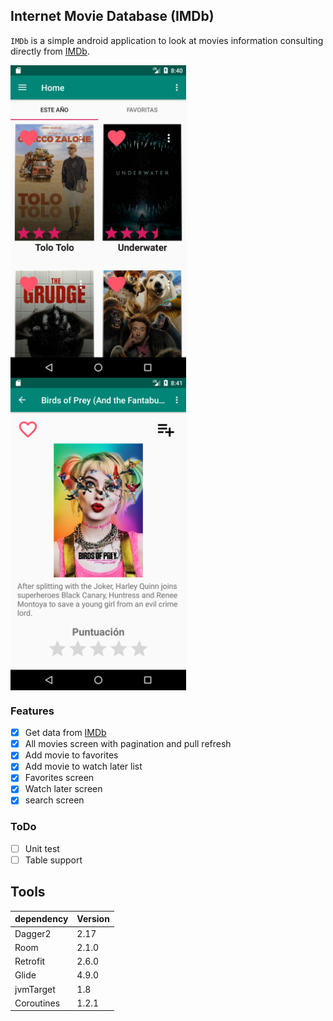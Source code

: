 ## Internet Movie Database (IMDb)

`IMDb` is a simple android application to look at movies information consulting directly from [IMDb](https://www.themoviedb.org/).

<img align="center" src="https://github.com/jordy2015/IMDB_Android/blob/master/assets/home.png" height=500><img align="center" src="https://github.com/jordy2015/IMDB_Android/blob/master/assets/detail.png" height=500>

### Features

- [x] Get data from [IMDb](https://www.themoviedb.org/)
- [x] All movies screen with pagination and pull refresh
- [x] Add movie to favorites 
- [x] Add movie to watch later list
- [x] Favorites screen
- [x] Watch later screen
- [x] search screen

### ToDo

- [ ] Unit test
- [ ] Table support

## Tools

| dependency     | Version                      |
| --------- | ---------------------------- |
| Dagger2 | 2.17 |
| Room | 2.1.0 |
| Retrofit | 2.6.0 |
| Glide | 4.9.0 |
| jvmTarget | 1.8 |
| Coroutines | 1.2.1 |